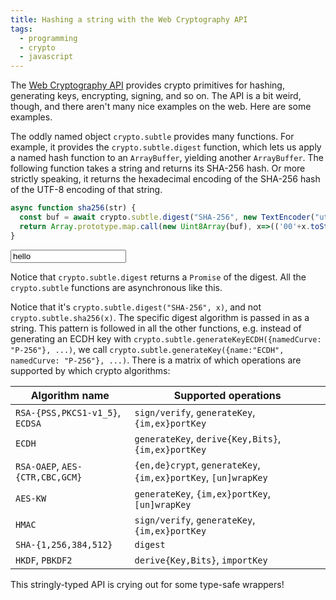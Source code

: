 ```yaml
---
title: Hashing a string with the Web Cryptography API
tags:
  - programming
  - crypto
  - javascript
---
```


The [Web Cryptography API](https://developer.mozilla.org/en-US/docs/Web/API/Web_Crypto_API)
provides crypto primitives for hashing, generating keys, encrypting, signing, and so on.
The API is a bit weird, though,
and there aren't many nice examples on the web.
Here are some examples.

The oddly named object `crypto.subtle` provides many functions.
For example, it provides the `crypto.subtle.digest` function,
which lets us apply a named hash function to an `ArrayBuffer`,
yielding another `ArrayBuffer`.
The following function takes a string and returns its SHA-256 hash.
Or more strictly speaking, it returns
the hexadecimal encoding of
the SHA-256 hash of
the UTF-8 encoding of
that string.

```js
async function sha256(str) {
  const buf = await crypto.subtle.digest("SHA-256", new TextEncoder("utf-8").encode(str));
  return Array.prototype.map.call(new Uint8Array(buf), x=>(('00'+x.toString(16)).slice(-2))).join('');
}
```

<div>
  <input id="plaintext" value="hello"/>
  <code id="sha256"></code>
</div>

<script>
      async function sha256(str) {
        const buf = await crypto.subtle.digest("SHA-256", new TextEncoder("utf-8").encode(str));
        return Array.prototype.map.call(new Uint8Array(buf), x=>(('00'+x.toString(16)).slice(-2))).join('');
      }
      const plaintextEl = document.getElementById("plaintext");
      const sha256El = document.getElementById("sha256");
      async function update(ev) {
        const s = await sha256(plaintextEl.value);
        sha256El.innerText = s;
      };
      plaintextEl.oninput = update;
      update()
</script>

Notice that `crypto.subtle.digest` returns a `Promise` of the digest.
All the `crypto.subtle` functions are asynchronous like this.

Notice that it's `crypto.subtle.digest("SHA-256", x)`,
and not `crypto.subtle.sha256(x)`.
The specific digest algorithm is passed in as a string.
This pattern is followed in all the other functions,
e.g. instead of generating an ECDH key with `crypto.subtle.generateKeyECDH({namedCurve: "P-256"}, ...)`,
we call `crypto.subtle.generateKey({name:"ECDH", namedCurve: "P-256"}, ...)`.
There is a matrix of which operations are supported by which crypto algorithms:

| Algorithm name                  | Supported operations
|---------------------------------|---
| `RSA-{PSS,PKCS1-v1_5}`, `ECDSA` | `sign/verify`, `generateKey`, `{im,ex}portKey`
| `ECDH`                          | `generateKey`, `derive{Key,Bits}`, `{im,ex}portKey`
| `RSA-OAEP`, `AES-{CTR,CBC,GCM}` | `{en,de}crypt`, `generateKey`, `{im,ex}portKey`, `[un]wrapKey`
| `AES-KW`                        | `generateKey`, `{im,ex}portKey`, `[un]wrapKey`
| `HMAC`                          | `sign/verify`, `generateKey`, `{im,ex}portKey`
| `SHA-{1,256,384,512}`           | `digest`
| `HKDF`, `PBKDF2`                | `derive{Key,Bits}`, `importKey`

This stringly-typed API is crying out for some type-safe wrappers!
